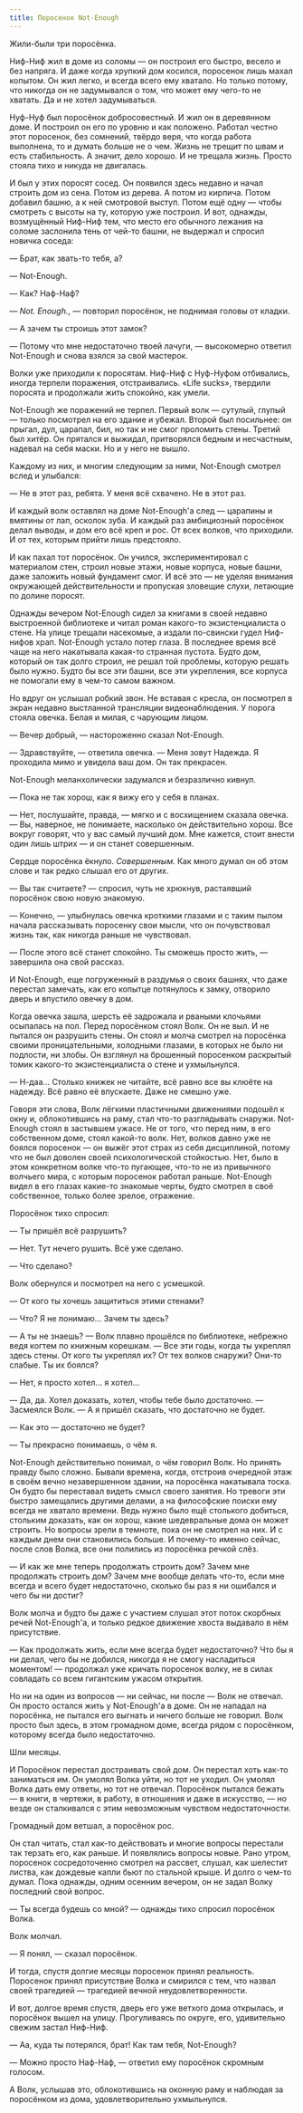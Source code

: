 ```yaml
---
title: Поросенок Not-Enough
---
```


Жили-были три поросёнка.

Ниф-Ниф жил в доме из соломы — он построил его быстро, весело и без напряга. И даже когда хрупкий дом косился, поросенок лишь махал копытом. Он жил легко, и всегда всего ему хватало. Но только потому, что никогда он не задумывался о том, что может ему чего-то не хватать. Да и не хотел задумываться.

Нуф-Нуф был поросёнок добросовестный. И жил он в деревянном доме. И построил он его по уровню и как положено. Работал честно этот поросенок, без сомнений, твёрдо веря, что когда работа выполнена, то и думать больше не о чем. Жизнь не трещит по швам и есть стабильность. А значит, дело хорошо.
И не трещала жизнь. Просто стояла тихо и никуда не двигалась.

И был у этих поросят сосед.
Он появился здесь недавно и начал строить дом из сена. Потом из дерева. А потом из кирпича.
Потом добавил башню, а к ней смотровой выступ. Потом ещё одну — чтобы смотреть с высоты на ту, которую уже построил.
И вот, однажды, возмущённый Ниф-Ниф тем, что место его обычного лежания на соломе заслонила тень от чей-то башни, не выдержал и спросил новичка соседа:

— Брат, как звать-то тебя, а?

— Not-Enough.

— Как? Наф-Наф?

— *Not. Enough.*, — повторил поросёнок, не поднимая головы от кладки.

— А зачем ты строишь этот замок?

— Потому что мне недостаточно твоей лачуги, — высокомерно ответил Not-Enough и снова взялся за свой мастерок.

Волки уже приходили к поросятам.
Ниф-Ниф с Нуф-Нуфом отбивались, иногда терпели поражения, отстраивались.
«Life sucks», твердили поросята и продолжали жить спокойно, как умели.

Not-Enough же поражений не терпел.
Первый волк — сутулый, глупый — только посмотрел на его здание и убежал.
Второй был посильнее: он прыгал, дул, царапал, бил, но так и не смог проломить стены.
Третий был хитёр. Он прятался и выжидал, притворялся бедным и несчастным, надевал на себя маски. Но и у него не вышло.

Каждому из них, и многим следующим за ними, Not-Enough смотрел вслед и улыбался:

— Не в этот раз, ребята. У меня всё схвачено. Не в этот раз.

И каждый волк оставлял на доме Not-Enough'а след — царапины и вмятины от лап, осколок зуба.
И каждый раз амбициозный поросёнок делал выводы, и дом его всё креп и рос.
От всех волков, что приходили. И от тех, которым прийти лишь предстояло.

И как пахал тот поросёнок.
Он учился, экспериментировал с материалом стен, строил новые этажи, новые корпуса, новые башни, даже заложить новый фундамент смог.
И всё это — не уделяя внимания окружающей действительности и пропуская зловещие слухи, летающие по долине поросят.

Однажды вечером Not-Enough сидел за книгами в своей недавно выстроенной библиотеке и читал роман какого-то экзистенциалиста о стене.
На улице трещали насекомые, а издали по-свински гудел Ниф-нифов храп.
Not-Enough устало потер глаза. В последнее время всё чаще на него накатывала какая-то странная пустота. Будто дом, который он так долго строил, не решал той проблемы, которую решать было нужно. Будто бы все эти башни, все эти укрепления, все корпуса не помогали ему в чем-то самом важном. 

Но вдруг он услышал робкий звон.
Не вставая с кресла, он посмотрел в экран недавно выстланной трансляции видеонаблюдения.
У порога стояла овечка. Белая и милая, с чарующим лицом.

— Вечер добрый, — настороженно сказал Not-Enough.

— Здравствуйте, — ответила овечка. — Меня зовут Надежда. Я проходила мимо и увидела ваш дом. Он так прекрасен.

Not-Enough меланхолически задумался и безразлично кивнул.

— Пока не так хорош, как я вижу его у себя в планах.

— Нет, послушайте, правда, — мягко и с восхищением сказала овечка. — Вы, наверное, не понимаете, насколько он действительно хорош. Все вокруг говорят, что у вас самый лучший дом. Мне кажется, стоит внести один лишь штрих — и он станет совершенным.

Сердце поросёнка ёкнуло. *Совершенным.* Как много думал он об этом слове и так редко слышал его от других.

— Вы так считаете? — спросил, чуть не хрюкнув, растаявший поросёнок свою новую знакомую.

— Конечно, — улыбнулась овечка кроткими глазами и с таким пылом начала рассказывать поросенку свои мысли, что он почувствовал жизнь так, как никогда раньше не чувствовал.

— После этого всё станет спокойно. Ты сможешь просто жить, — завершила она свой рассказ.

И Not-Enough, еще погруженный в раздумья о своих башнях, что даже перестал замечать, как его копытце потянулось к замку, отворило дверь и впустило овечку в дом.

Когда овечка зашла, шерсть её задрожала и рваными клочьями осыпалась на пол.
Перед поросёнком стоял Волк.
Он не выл. И не пытался он разрушить стены.
Он стоял и молча смотрел на поросёнка своими проницательными, холодными глазами, в которых не было ни подлости, ни злобы.
Он взглянул на брошенный поросенком раскрытый томик какого-то экзистенциалиста о стене и ухмыльнулся.

— Н-даа… Столько книжек не читайте, всё равно все вы клюёте на надежду. Всё равно её впускаете. Даже не смешно уже.

Говоря эти слова, Волк лёгкими пластичными движениями подошёл к окну и, облокотившись на раму, стал что-то разглядывать снаружи.
Not-Enough стоял в застывшем ужасе.
Не от того, что перед ним, в его собственном доме, стоял какой-то волк.
Нет, волков давно уже не боялся поросенок — он выжёг этот страх из себя дисциплиной, потому что не был доволен своей психологической стойкостью.
Нет, было в этом конкретном волке что-то пугающее, что-то не из привычного волчьего мира, с которым поросенок работал раньше.
Not-Enough видел в его глазах какие-то знакомые черты, будто смотрел в своё собственное, только более зрелое, отражение.

Поросёнок тихо спросил:

— Ты пришёл всё разрушить?

— Нет. Тут нечего рушить. Всё уже сделано.

— Что сделано?

Волк обернулся и посмотрел на него с усмешкой.

— От кого ты хочешь защититься этими стенами?

— Что? Я не понимаю... Зачем ты здесь?

— А ты не знаешь? — Волк плавно прошёлся по библиотеке, небрежно ведя когтем по книжным корешкам. — Все эти годы, когда ты укреплял здесь стены. От кого ты укреплял их? От тех волков снаружи? Они-то слабые. Ты их боялся?

— Нет, я просто хотел... я хотел...

— Да, да. Хотел доказать, хотел, чтобы тебе было достаточно. — Засмеялся Волк. — А я пришёл сказать, что достаточно не будет.

— Как это — достаточно не будет?

— Ты прекрасно понимаешь, о чём я.

Not-Enough действительно понимал, о чём говорил Волк.
Но принять правду было сложно.
Бывали времена, когда, отстроив очередной этаж в своём вечно незавершенном здании, на поросёнка накатывала тоска.
Он будто бы переставал видеть смысл своего занятия.
Но тревоги эти быстро замещались другими делами, а на философские поиски ему всегда не хватало времени.
Ведь нужно было ещё столького добиться, стольким доказать, как он хорош, какие шедевральные дома он может строить.
Но вопросы зрели в темноте, пока он не смотрел на них.
И с каждым днем они становились больше.
И почему-то именно сейчас, после слов Волка, все они полились из поросёнка речкой слёз.

— И как же мне теперь продолжать строить дом? Зачем мне продолжать строить дом? Зачем мне вообще делать что-то, если мне всегда и всего будет недостаточно, сколько бы раз я ни ошибался и чего бы ни достиг?

Волк молча и будто бы даже с участием слушал этот поток скорбных речей Not-Enough'а, и только редкое движение хвоста выдавало в нём присутствие.

— Как продолжать жить, если мне всегда будет недостаточно? Что бы я ни делал, чего бы не добился, никогда я не смогу насладиться моментом! — продолжал уже кричать поросенок волку, не в силах совладать со всем гигантским ужасом открытия.

Но ни на один из вопросов — ни сейчас, ни после — Волк не отвечал.
Он просто остался жить у Not-Enough'а в доме.
Он не нападал на поросёнка, не пытался его выгнать и ничего больше не говорил.
Волк просто был здесь, в этом громадном доме, всегда рядом с поросёнком, которому всегда было недостаточно.

Шли месяцы.

И Поросёнок перестал достраивать свой дом.
Он перестал хоть как-то заниматься им.
Он умолял Волка уйти, но тот не уходил.
Он умолял Волка дать ему ответы, но тот не отвечал.
Поросёнок пытался бежать — в книги, в чертежи, в работу, в отношения и даже в искусство, — но везде он сталкивался с этим невозможным чувством недостаточности.

Громадный дом ветшал, а поросёнок рос.

Он стал читать, стал как-то действовать и многие вопросы перестали так терзать его, как раньше. И появлялись вопросы новые. 
Рано утром, поросенок сосредоточенно смотрел на рассвет, слушал, как шелестит листва, как дождевые капли бьют по стальной крыше. И долго о чем-то думал. Пока однажды, одним осенним вечером, он не задал Волку последний свой вопрос.


— Ты всегда будешь со мной? — однажды тихо спросил поросёнок Волка.

Волк молчал.

— Я понял, — сказал поросёнок.

И тогда, спустя долгие месяцы поросенок принял реальность.
Поросенок принял присутствие Волка и смирился с тем, что назвал своей трагедией — трагедией вечной неудовлетворенности.

И вот, долгое время спустя, дверь его уже ветхого дома открылась, и поросёнок вышел на улицу.
Прогуливаясь по округе, его, удивительно свежим застал Ниф-Ниф.

— Аа, куда ты потерялся, брат! Как там тебя, Not-Enough?

— Можно просто Наф-Наф, — ответил ему поросёнок скромным голосом.

А Волк, услышав это, облокотившись на оконную раму и наблюдая за поросёнком из дома, удовлетворительно ухмыльнулся.
